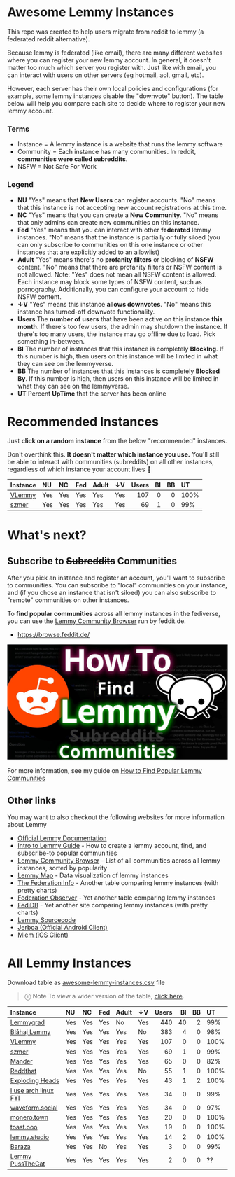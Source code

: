 
# Awesome Lemmy Instances

This repo was created to help users migrate from reddit to lemmy (a federated reddit alternative).

Because lemmy is federated (like email), there are many different websites where you can register your new lemmy account. In general, it doesn't matter too much which server you register with. Just like with email, you can interact with users on other servers (eg hotmail, aol, gmail, etc).

However, each server has their own local policies and configurations (for example, some lemmy instances disable the "downvote" button). The table below will help you compare each site to decide where to register your new lemmy account.

### Terms

 * Instance = A lemmy instance is a website that runs the lemmy software
 * Community = Each instance has many communities. In reddit, **communities were called subreddits**.
 * NSFW = Not Safe For Work

### Legend

 * **NU** "Yes" means that **New Users** can register accounts. "No" means that this instance is not accepting new account registrations at this time.
 * **NC** "Yes" means that you can create a **New Community**. "No" means that only admins can create new communities on this instance.
 * **Fed** "Yes" means that you can interact with other **federated** lemmy instances. "No" means that the instance is partially or fully siloed (you can only subscribe to communities on this one instance or other instances that are explicitly added to an allowlist)
 * **Adult** "Yes" means there's no **profanity filters** or blocking of **NSFW** content. "No" means that there are profanity filters or NSFW content is not allowed. Note: "Yes" does not mean all NSFW content is allowed. Each instance may block some types of NSFW content, such as pornography. Additionally, you can configure your account to hide NSFW content. 
 * **↓V** "Yes" means this instance **allows downvotes**. "No" means this instance has turned-off downvote functionality.
 * **Users** The **number of users** that have been active on this instance **this month**. If there's too few users, the admin may shutdown the instance. If there's too many users, the instance may go offline due to load. Pick something in-between.
 * **BI** The number of instances that this instance is completely **BlockIng**. If this number is high, then users on this instance will be limited in what they can see on the lemmyverse.
 * **BB** The number of instances that this instances is completely **Blocked By**. If this number is high, then users on this instance will be limited in what they can see on the lemmyverse.
 * **UT** Percent **UpTime** that the server has been online

# Recommended Instances

Just **click on a random instance** from the below "recommended" instances.

Don't overthink this. **It doesn't matter which instance you use.** You'll still be able to interact with communities (subreddits) on all other instances, regardless of which instance your account lives 🙂

| Instance                     | NU   | NC   | Fed   | Adult   | ↓V   |   Users |   BI |   BB | UT   |
|:-----------------------------|:-----|:-----|:------|:--------|:-----|--------:|-----:|-----:|:-----|
| [VLemmy](https://vlemmy.net) | Yes  | Yes  | Yes   | Yes     | Yes  |     107 |    0 |    0 | 100% |
| [szmer](https://szmer.info)  | Yes  | Yes  | Yes   | Yes     | Yes  |      69 |    1 |    0 | 99%  |

# What's next?

## Subscribe to ~~Subreddits~~ Communities

After you pick an instance and register an account, you'll want to subscribe to communities. You can subscribe to "local" communities on your instance, and (if you chose an instance that isn't siloed) you can also subscribe to "remote" communities on other instances.

To **find popular communities** across all lemmy instances in the fediverse, you can use the [Lemmy Community Browser](https://browse.feddit.de/) run by feddit.de.

 * https://browse.feddit.de/

<a href="https://tech.michaelaltfield.net/2023/06/11/lemmy-migration-find-subreddits-communities/"><img src="lemmy-migration-find-subreddits-communities.jpg" alt="How To Find Lemmy Communities" /></a>

For more information, see my guide on [How to Find Popular Lemmy Communities](https://tech.michaelaltfield.net/2023/06/11/lemmy-migration-find-subreddits-communities/)

## Other links

You may want to also checkout the following websites for more information about Lemmy

 * [Official Lemmy Documentation](https://join-lemmy.org/docs/en/index.html)
 * [Intro to Lemmy Guide](https://tech.michaelaltfield.net/2023/06/11/lemmy-migration-find-subreddits-communities/) - How to create a lemmy account, find, and subscribe-to popular communities
 * [Lemmy Community Browser](https://browse.feddit.de/) - List of all communities across all lemmy instances, sorted by popularity
 * [Lemmy Map](https://lemmymap.feddit.de) - Data visualization of lemmy instances
 * [The Federation Info](https://the-federation.info/platform/73) - Another table comparing lemmy instances (with pretty charts)
 * [Federation Observer](https://lemmy.fediverse.observer/list) - Yet another table comparing lemmy instances
 * [FediDB](https://fedidb.org/software/lemmy) - Yet another site comparing lemmy instances (with pretty charts)
 * [Lemmy Sourcecode](https://github.com/LemmyNet/lemmy)
 * [Jerboa (Official Android Client)](https://f-droid.org/packages/com.jerboa/)
 * [Mlem (iOS Client)](https://testflight.apple.com/join/xQfmkJhc)


# All Lemmy Instances

Download table as <a href="https://raw.githubusercontent.com/maltfield/awesome-lemmy-instances/main/awesome-lemmy-instances.csv" target="_blank" download>awesome-lemmy-instances.csv</a> file

> ⓘ Note To view a wider version of the table, [click here](README.md).

| Instance                                          | NU   | NC   | Fed   | Adult   | ↓V   |   Users |   BI |   BB | UT   |
|:--------------------------------------------------|:-----|:-----|:------|:--------|:-----|--------:|-----:|-----:|:-----|
| [Lemmygrad](https://lemmygrad.ml)                 | Yes  | Yes  | Yes   | No      | Yes  |     440 |   40 |    2 | 99%  |
| [Blåhaj Lemmy](https://lemmy.blahaj.zone)         | Yes  | Yes  | Yes   | Yes     | No   |     383 |    4 |    0 | 98%  |
| [VLemmy](https://vlemmy.net)                      | Yes  | Yes  | Yes   | Yes     | Yes  |     107 |    0 |    0 | 100% |
| [szmer](https://szmer.info)                       | Yes  | Yes  | Yes   | Yes     | Yes  |      69 |    1 |    0 | 99%  |
| [Mander](https://mander.xyz)                      | Yes  | Yes  | Yes   | Yes     | Yes  |      65 |    0 |    0 | 82%  |
| [Reddthat](https://reddthat.com)                  | Yes  | Yes  | Yes   | Yes     | No   |      55 |    1 |    0 | 100% |
| [Exploding Heads](https://exploding-heads.com)    | Yes  | Yes  | Yes   | Yes     | Yes  |      43 |    1 |    2 | 100% |
| [I use arch linux FYI](https://iusearchlinux.fyi) | Yes  | Yes  | Yes   | Yes     | Yes  |      34 |    0 |    0 | 99%  |
| [waveform.social](https://waveform.social)        | Yes  | Yes  | Yes   | Yes     | Yes  |      34 |    0 |    0 | 97%  |
| [monero.town](https://monero.town)                | Yes  | Yes  | Yes   | Yes     | Yes  |      20 |    0 |    0 | 100% |
| [toast.ooo](https://toast.ooo)                    | Yes  | Yes  | Yes   | Yes     | Yes  |      19 |    0 |    0 | 100% |
| [lemmy.studio](https://lemmy.studio)              | Yes  | Yes  | Yes   | Yes     | Yes  |      14 |    2 |    0 | 100% |
| [Baraza](https://baraza.africa)                   | Yes  | Yes  | No    | Yes     | Yes  |       3 |    0 |    0 | 99%  |
| [Lemmy  PussTheCat](https://lemmy.pussthecat.org) | Yes  | Yes  | Yes   | Yes     | Yes  |       2 |    0 |    0 | ??   |
